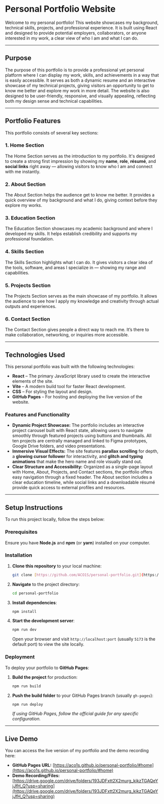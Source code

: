 # Personal Portfolio Website

Welcome to my personal portfolio! This website showcases my background, technical skills, projects, and professional experience. It is built using React and designed to provide potential employers, collaborators, or anyone interested in my work, a clear view of who I am and what I can do.

---

## Purpose

The purpose of this portfolio is to provide a professional yet personal platform where I can display my work, skills, and achievements in a way that is easily accessible. It serves as both a dynamic resume and an interactive showcase of my technical projects, giving visitors an opportunity to get to know me better and explore my work in more detail. The website is also designed to be user-friendly, responsive, and visually appealing, reflecting both my design sense and technical capabilities.

---

## Portfolio Features

This portfolio consists of several key sections:

### 1. Home Section
The Home Section serves as the introduction to my portfolio. It's designed to create a strong first impression by showing my **name**, **role**, **résumé**, and **social links** right away — allowing visitors to know who I am and connect with me instantly.

### 2. About Section
The About Section helps the audience get to know me better. It provides a quick overview of my background and what I do, giving context before they explore my works.

### 3. Education Section
The Education Section showcases my academic background and where I developed my skills. It helps establish credibility and supports my professional foundation.

### 4. Skills Section
The Skills Section highlights what I can do. It gives visitors a clear idea of the tools, software, and areas I specialize in — showing my range and capabilities.

### 5. Projects Section
The Projects Section serves as the main showcase of my portfolio. It allows the audience to see how I apply my knowledge and creativity through actual outputs and experiences.

### 6. Contact Section
The Contact Section gives people a direct way to reach me. It’s there to make collaboration, networking, or inquiries more accessible.

---

## Technologies Used

This personal portfolio was built with the following technologies:

* **React** – The primary JavaScript library used to create the interactive elements of the site.
* **Vite** – A modern build tool for faster React development.
* **CSS** – For styling the layout and design.
* **GitHub Pages** – For hosting and deploying the live version of the website.

### Features and Functionality

* **Dynamic Project Showcase:** The portfolio includes an interactive project carousel built with React state, allowing users to navigate smoothly through featured projects using buttons and thumbnails. All ten projects are centrally managed and linked to Figma prototypes, Google Drive folders, and video presentations.
* **Immersive Visual Effects:** The site features **parallax scrolling** for depth, a **glowing cursor follower** for interactivity, and **glitch and typing animations** that make the hero name and role visually stand out.
* **Clear Structure and Accessibility:** Organized as a single-page layout with Home, About, Projects, and Contact sections, the portfolio offers easy navigation through a fixed header. The About section includes a clear education timeline, while social links and a downloadable résumé provide quick access to external profiles and resources.

---

## Setup Instructions

To run this project locally, follow the steps below:

### Prerequisites

Ensure you have **Node.js** and **npm** (or **yarn**) installed on your computer.

### Installation

1.  **Clone this repository** to your local machine:
    ```bash
    git clone [https://github.com/ACO1S/personal-portfolio.git](https://github.com/ACO1S/personal-portfolio.git)
    ```
2.  **Navigate** to the project directory:
    ```bash
    cd personal-portfolio
    ```
3.  **Install dependencies**:
    ```bash
    npm install
    ```
4.  **Start the development server**:
    ```bash
    npm run dev
    ```
    Open your browser and visit `http://localhost:port` (usually `5173` is the default port) to view the site locally.

### Deployment

To deploy your portfolio to **GitHub Pages**:

1.  **Build the project** for production:
    ```bash
    npm run build
    ```
2.  **Push the build folder** to your GitHub Pages branch (usually `gh-pages`):
    ```bash
    npm run deploy
    ```
    *If using GitHub Pages, follow the official guide for any specific configuration.*

---

## Live Demo

You can access the live version of my portfolio and the demo recording here:

* **GitHub Pages URL:**
    [https://aco1s.github.io/personal-portfolio/#home](https://aco1s.github.io/personal-portfolio/#home)
* **Demo Recording/Files:**
    [https://drive.google.com/drive/folders/193JDFxtt2X2murg_kikzTGAQeYjJfH_Q?usp=sharing](https://drive.google.com/drive/folders/193JDFxtt2X2murg_kikzTGAQeYjJfH_Q?usp=sharing)
